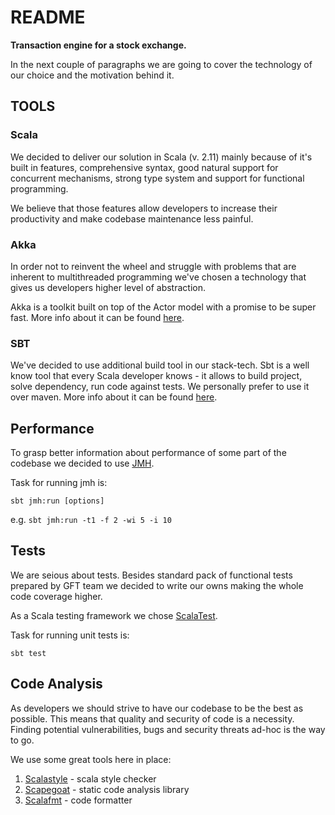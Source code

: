 # README

**Transaction engine for a stock exchange.**

In the next couple of paragraphs we are going to cover the technology of our choice and the motivation behind it.

## TOOLS


### Scala

We decided to deliver our solution in Scala (v. 2.11) mainly because of it's built in features, comprehensive syntax, good natural support for concurrent mechanisms, strong type system and support for functional programming.

We believe that those features allow developers to increase their productivity and make codebase maintenance less painful.

### Akka

In order not to reinvent the wheel and struggle with problems that are inherent to multithreaded programming we've chosen a technology that gives us developers higher level of abstraction.

Akka is a toolkit built on top of the Actor model with a promise to be super fast.
More info about it can be found [here](http://doc.akka.io/docs/akka/current/intro/what-is-akka.html).

### SBT

We've decided to use additional build tool in our stack-tech. Sbt is a well know tool that every Scala developer knows - it allows to build project, solve dependency, run code against tests. We personally prefer to use it over maven.
More info about it can be found [here](http://www.scala-sbt.org/).


## Performance

To grasp better information about performance of some part of the codebase we decided to use [JMH](http://openjdk.java.net/projects/code-tools/jmh/).

Task for running jmh is:

```
sbt jmh:run [options]
```

e.g. `sbt jmh:run -t1 -f 2 -wi 5 -i 10`

## Tests

We are seious about tests.
Besides standard pack of functional tests prepared by GFT team we decided to write our owns making the whole code coverage higher.

As a Scala testing framework we chose [ScalaTest](http://www.artima.com/scalatest/).

Task for running unit tests is:

```
sbt test
```

## Code Analysis

As developers we should strive to have our codebase to be the best as possible.
This means that quality and security of code is a necessity. Finding potential vulnerabilities, bugs and security threats ad-hoc is the way to go.

We use some great tools here in place:

1. [Scalastyle](http://www.scalastyle.org/) - scala style checker
2. [Scapegoat](https://github.com/sksamuel/sbt-scapegoat) - static code analysis library
3. [Scalafmt](http://scalafmt.org/) - code formatter
